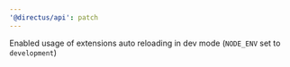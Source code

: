 ```yaml
---
'@directus/api': patch
---
```


Enabled usage of extensions auto reloading in dev mode (`NODE_ENV` set to `development`)

